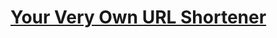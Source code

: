 # [Your Very Own URL Shortener](https://medium.com/@2deviant/your-very-own-url-shortener-d81bc1c09c0c)
